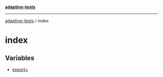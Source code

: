 [**adaptive-tests**](../README.md)

***

[adaptive-tests](../README.md) / index

# index

## Variables

- [export=](variables/export=.md)
